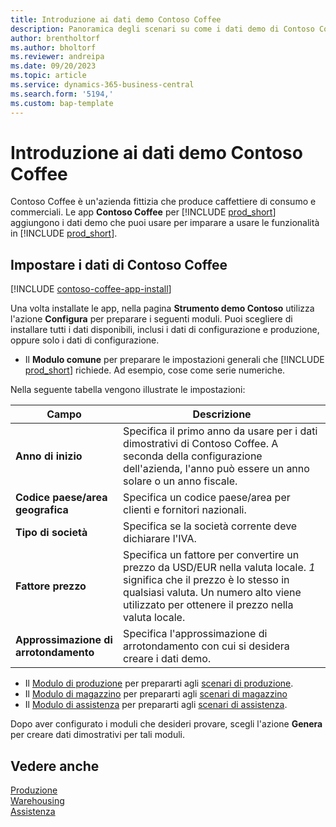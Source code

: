 ```yaml
---
title: Introduzione ai dati demo Contoso Coffee
description: Panoramica degli scenari su come i dati demo di Contoso Coffee possono aiutarti a imparare a usare le funzionalità in Business Central.
author: brentholtorf
ms.author: bholtorf
ms.reviewer: andreipa
ms.date: 09/20/2023
ms.topic: article
ms.service: dynamics-365-business-central
ms.search.form: '5194,'
ms.custom: bap-template
---
```


# Introduzione ai dati demo Contoso Coffee

Contoso Coffee è un'azienda fittizia che produce caffettiere di consumo e commerciali. Le app **Contoso Coffee** per [!INCLUDE [prod_short](../includes/prod_short.md)] aggiungono i dati demo che puoi usare per imparare a usare le funzionalità in [!INCLUDE [prod_short](../includes/prod_short.md)].  

## Impostare i dati di Contoso Coffee

[!INCLUDE [contoso-coffee-app-install](../includes/contoso-coffee-app-install.md)]

Una volta installate le app, nella pagina **Strumento demo Contoso** utilizza l'azione **Configura** per preparare i seguenti moduli. Puoi scegliere di installare tutti i dati disponibili, inclusi i dati di configurazione e produzione, oppure solo i dati di configurazione.

 - Il **Modulo comune** per preparare le impostazioni generali che [!INCLUDE [prod_short](../includes/prod_short.md)] richiede. Ad esempio, cose come serie numeriche. 

Nella seguente tabella vengono illustrate le impostazioni:  

|Campo  |Descrizione  |
|---------|---------|
|**Anno di inizio** |Specifica il primo anno da usare per i dati dimostrativi di Contoso Coffee. A seconda della configurazione dell'azienda, l'anno può essere un anno solare o un anno fiscale.|
|**Codice paese/area geografica**|Specifica un codice paese/area per clienti e fornitori nazionali.|
|**Tipo di società**    |Specifica se la società corrente deve dichiarare l'IVA. |
|**Fattore prezzo**     |Specifica un fattore per convertire un prezzo da USD/EUR nella valuta locale. *1* significa che il prezzo è lo stesso in qualsiasi valuta. Un numero alto viene utilizzato per ottenere il prezzo nella valuta locale. |
|**Approssimazione di arrotondamento**  |Specifica l'approssimazione di arrotondamento con cui si desidera creare i dati demo.|

 - Il [Modulo di produzione](manufacturing/contoso-coffee-manufacturing-intro.md) per prepararti agli [scenari di produzione](manufacturing/contoso-coffee-manufacturing-intro.md#scenarios).
 - Il [Modulo di magazzino](warehousing/contoso-coffee-warehousing-intro.md) per prepararti agli [scenari di magazzino](warehousing/contoso-coffee-warehousing-intro.md#scenarios)
 - Il [Modulo di assistenza](service/contoso-coffee-service-intro.md) per prepararti agli [scenari di assistenza](service/contoso-coffee-service-intro.md#scenarios).

Dopo aver configurato i moduli che desideri provare, scegli l'azione **Genera** per creare dati dimostrativi per tali moduli.

## Vedere anche

[Produzione](../production-manage-manufacturing.md)  
[Warehousing](../warehouse-manage-warehouse.md)  
[Assistenza](../service-service.md)
<!-- [Projects and Jobs](../projects-manage-projects.md) -->

